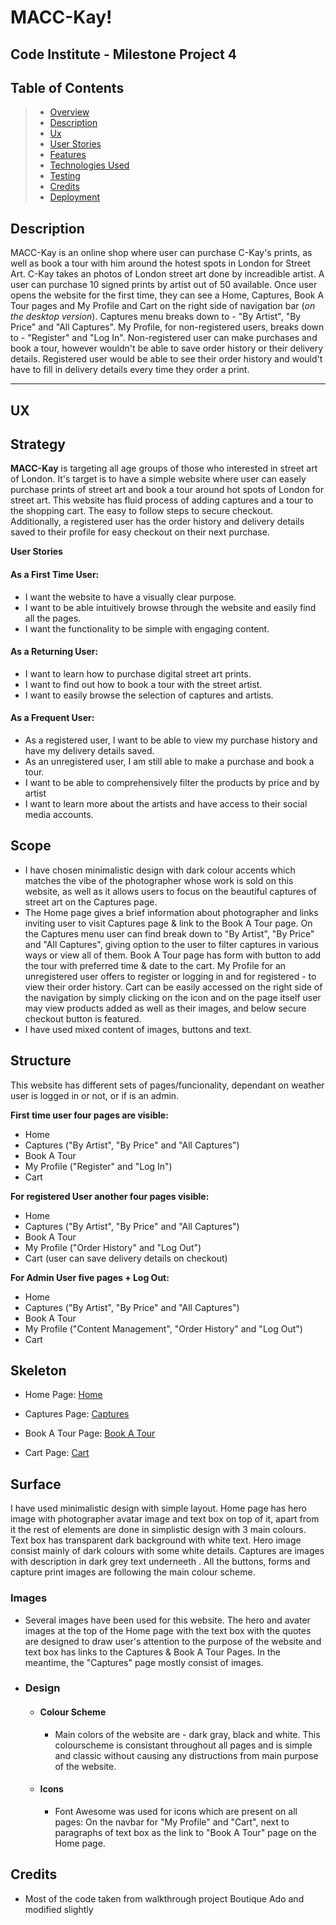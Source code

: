 # MACC-Kay!

## Code Institute - Milestone Project 4


## Table of Contents
> - [Overview](#overview)
> - [Description](#description)
> - [Ux](#ux)
> - [User Stories](#user-stories)
> - [Features](#features)
> - [Technologies Used](#technologies-used)
> - [Testing](#testing)
> - [Credits](#credits)
> - [Deployment](#deployment)

 
## Description 
MACC-Kay is an online shop where user can purchase C-Kay's prints, as well as book a tour with him around the hotest spots in London for Street Art. C-Kay takes an photos of London street art done by increadible artist. A user can purchase 10 signed prints by artist out of 50 available. Once user opens the website for the first time, they can see a Home, Captures, Book A Tour pages and My Profile and Cart on the right side of navigation bar (*on the desktop version*). Captures menu breaks down to - "By Artist", "By Price" and "All Captures". My Profile, for non-registered users, breaks down to - "Register" and "Log In". Non-registered user can make purchases and book a tour, however wouldn't be able to save order history or their delivery details. Registered user would be able to see their order history and would't have to fill in delivery details every time they order a print.

---
## UX  

## Strategy
**MACC-Kay** is targeting all age groups of those who interested in street art of London. It's target is to have a simple website where user can easely purchase prints of street art and book a tour around hot spots of London for street art. This website has fluid process of adding captures and a tour to the shopping cart. The easy to follow steps to secure checkout. Additionally, a registered user has the order history and delivery details saved to their profile for easy checkout on their next purchase.

**User Stories**
#### As a First Time User:
- I want the website to have a visually clear purpose.
- I want to be able intuitively browse through the website and easily find all the pages.
- I want the functionality to be simple with engaging content.

#### As a Returning User: 
- I want to learn how to purchase digital street art prints.
- I want to find out how to book a tour with the street artist.
- I want to easily browse the selection of captures and artists.

#### As a Frequent User: 
- As a registered user, I want to be able to view my purchase history and have my delivery details saved.
- As an unregistered user, I am still able to make a purchase and book a tour.
- I want to be able to comprehensively filter the products by price and by artist
- I want to learn more about the artists and have access to their social media accounts.

## Scope
- I have chosen minimalistic design with dark colour accents which matches the vibe of the photographer whose work is sold on this website, as well as it allows users to focus on the beautiful captures of street art on the Captures page.
- The Home page gives a brief information about photographer and links inviting user to visit Captures page & link to the Book A Tour page. On the Captures menu user can find break down to "By Artist", "By Price" and "All Captures", giving option to the user to filter captures in various ways or view all of them. Book A Tour page has form with button to add the tour with preferred time & date to the cart. My Profile for an unregistered user offers to register or logging in and for registered - to view their order history. Cart can be easily accessed on the right side of the navigation by simply clicking on the icon and on the page itself user may view products added as well as their images, and below secure checkout button is featured.
- I have used mixed content of images, buttons and text.

## Structure
This website has different sets of pages/funcionality, dependant on weather user is logged in or not, or if is an admin. 

**First time user four pages are visible:** 
- Home 
- Captures ("By Artist", "By Price" and "All Captures") 
- Book A Tour
- My Profile ("Register" and "Log In")
- Cart

**For registered User another four pages visible:**
- Home
- Captures ("By Artist", "By Price" and "All Captures") 
- Book A Tour
- My Profile ("Order History" and "Log Out")
- Cart (user can save delivery details on checkout)

**For Admin User five pages + Log Out:**
- Home
- Captures ("By Artist", "By Price" and "All Captures") 
- Book A Tour
- My Profile ("Content Management", "Order History" and "Log Out")
- Cart 

## Skeleton
- Home Page: <a href="wireframes/about-wireframe-mcck.pdf" target="_blank" >Home</a>

- Captures Page: <a href="wireframes/captures-wireframe-mcck.pdf" target="_blank" >Captures</a>

- Book A Tour Page: <a href="wireframes/tour-wireframe-mcck.pdf" target="_blank" >Book A Tour</a>

- Cart Page: <a href="wireframes/cart-wireframe-mcck.pdf" target="_blank" >Cart</a>

## Surface
I have used minimalistic design with simple layout. Home page has hero image with photographer avatar image and text box on top of it, apart from it the rest of elements are done in simplistic design with 3 main colours. Text box has transparent dark background with white text. Hero image consist mainly of dark colours with some white details. Captures are images with description in dark grey text underneeth . All the buttons, forms and capture print images are following the main colour scheme.


### Images
- Several images have been used for this website. The hero and avater images at the top of the Home page with the text box with the quotes are designed to draw user's attention to the purpose of the website and text box has links to the Captures & Book A Tour Pages. In the meantime, the "Captures" page mostly consist of images.

-   ### Design
    -   #### Colour Scheme
        - Main colors of the website are - dark gray, black and white. This colourscheme is consistant throughout all pages and is simple and classic without causing any distructions from main purpose of the website.
    -   #### Icons
        - Font Awesome was used for icons which are present on all pages: On the navbar for "My Profile" and "Cart", next to paragraphs of text box as the link to "Book A Tour" page on the Home page.

## Credits
- Most of the code taken from walkthrough project Boutique Ado and modified slightly
